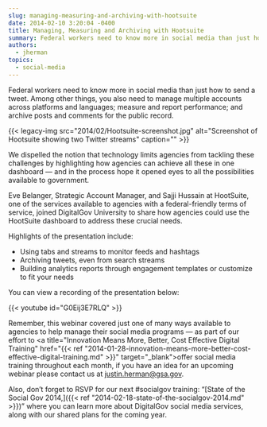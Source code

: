 ```yaml
---
slug: managing-measuring-and-archiving-with-hootsuite
date: 2014-02-10 3:20:04 -0400
title: Managing, Measuring and Archiving with Hootsuite
summary: Federal workers need to know more in social media than just how to send a tweet. Among other things, you also need to manage multiple accounts across platforms and languages; measure and report performance; and archive posts and comments for the public record. We dispelled the notion that technology limits agencies from tackling these challenges
authors:
  - jherman
topics:
  - social-media
---
```


Federal workers need to know more in social media than just how to send a tweet. Among other things, you also need to manage multiple accounts across platforms and languages; measure and report performance; and archive posts and comments for the public record.

{{< legacy-img src="2014/02/Hootsuite-screenshot.jpg" alt="Screenshot of Hootsuite showing two Twitter streams" caption="" >}}

We dispelled the notion that technology limits agencies from tackling these challenges by highlighting how agencies can achieve all these in one dashboard — and in the process hope it opened eyes to all the possibilities available to government.

Eve Belanger, Strategic Account Manager, and Sajji Hussain at HootSuite, one of the services available to agencies with a federal-friendly terms of service, joined DigitalGov University to share how agencies could use the HootSuite dashboard to address these crucial needs.

Highlights of the presentation include:

  * Using tabs and streams to monitor feeds and hashtags
  * Archiving tweets, even from search streams
  * Building analytics reports through engagement templates or customize to fit your needs

You can view a recording of the presentation below:

{{< youtube id="G0Eij3E7RLQ" >}}
  
Remember, this webinar covered just one of many ways available to agencies to help manage their social media programs — as part of our effort to <a title="Innovation Means More, Better, Cost Effective Digital Training" href="{{< ref "2014-01-28-innovation-means-more-better-cost-effective-digital-training.md" >}}" target="_blank">offer social media training throughout each month</a>, if you have an idea for an upcoming webinar please contact us at justin.herman@gsa.gov.

Also, don’t forget to RSVP for our next #socialgov training: “[State of the Social Gov 2014,]({{< ref "2014-02-18-state-of-the-socialgov-2014.md" >}})” where you can learn more about DigitalGov social media services, along with our shared plans for the coming year.

 

